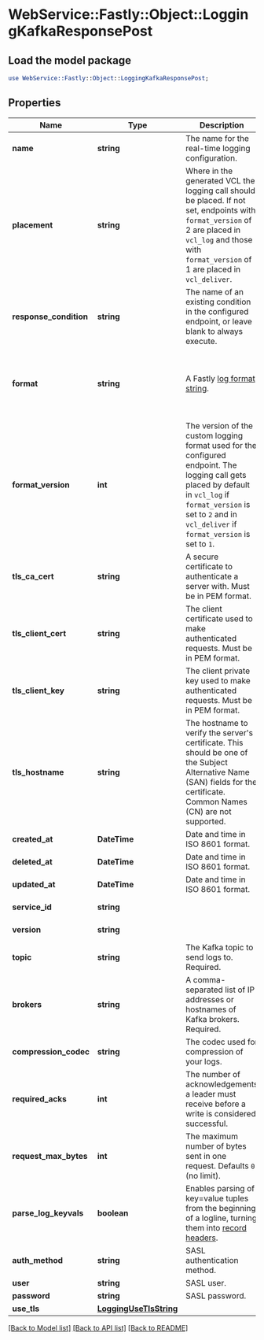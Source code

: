 # WebService::Fastly::Object::LoggingKafkaResponsePost

## Load the model package
```perl
use WebService::Fastly::Object::LoggingKafkaResponsePost;
```

## Properties
Name | Type | Description | Notes
------------ | ------------- | ------------- | -------------
**name** | **string** | The name for the real-time logging configuration. | [optional] 
**placement** | **string** | Where in the generated VCL the logging call should be placed. If not set, endpoints with `format_version` of 2 are placed in `vcl_log` and those with `format_version` of 1 are placed in `vcl_deliver`.  | [optional] 
**response_condition** | **string** | The name of an existing condition in the configured endpoint, or leave blank to always execute. | [optional] 
**format** | **string** | A Fastly [log format string](https://docs.fastly.com/en/guides/custom-log-formats). | [optional] [default to &#39;%h %l %u %t &quot;%r&quot; %&amp;gt;s %b&#39;]
**format_version** | **int** | The version of the custom logging format used for the configured endpoint. The logging call gets placed by default in `vcl_log` if `format_version` is set to `2` and in `vcl_deliver` if `format_version` is set to `1`.  | [optional] [default to 2]
**tls_ca_cert** | **string** | A secure certificate to authenticate a server with. Must be in PEM format. | [optional] [default to &#39;null&#39;]
**tls_client_cert** | **string** | The client certificate used to make authenticated requests. Must be in PEM format. | [optional] [default to &#39;null&#39;]
**tls_client_key** | **string** | The client private key used to make authenticated requests. Must be in PEM format. | [optional] [default to &#39;null&#39;]
**tls_hostname** | **string** | The hostname to verify the server&#39;s certificate. This should be one of the Subject Alternative Name (SAN) fields for the certificate. Common Names (CN) are not supported. | [optional] [default to &#39;null&#39;]
**created_at** | **DateTime** | Date and time in ISO 8601 format. | [optional] [readonly] 
**deleted_at** | **DateTime** | Date and time in ISO 8601 format. | [optional] [readonly] 
**updated_at** | **DateTime** | Date and time in ISO 8601 format. | [optional] [readonly] 
**service_id** | **string** |  | [optional] [readonly] 
**version** | **string** |  | [optional] [readonly] 
**topic** | **string** | The Kafka topic to send logs to. Required. | [optional] 
**brokers** | **string** | A comma-separated list of IP addresses or hostnames of Kafka brokers. Required. | [optional] 
**compression_codec** | **string** | The codec used for compression of your logs. | [optional] 
**required_acks** | **int** | The number of acknowledgements a leader must receive before a write is considered successful. | [optional] [default to 1]
**request_max_bytes** | **int** | The maximum number of bytes sent in one request. Defaults `0` (no limit). | [optional] [default to 0]
**parse_log_keyvals** | **boolean** | Enables parsing of key&#x3D;value tuples from the beginning of a logline, turning them into [record headers](https://cwiki.apache.org/confluence/display/KAFKA/KIP-82+-+Add+Record+Headers). | [optional] 
**auth_method** | **string** | SASL authentication method. | [optional] 
**user** | **string** | SASL user. | [optional] 
**password** | **string** | SASL password. | [optional] 
**use_tls** | [**LoggingUseTlsString**](LoggingUseTlsString.md) |  | [optional] 

[[Back to Model list]](../README.md#documentation-for-models) [[Back to API list]](../README.md#documentation-for-api-endpoints) [[Back to README]](../README.md)


